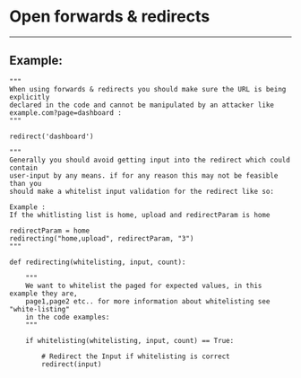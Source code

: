 # Open forwards & redirects
-------

## Example:


    """
    When using forwards & redirects you should make sure the URL is being explicitly
    declared in the code and cannot be manipulated by an attacker like example.com?page=dashboard :
    """

    redirect('dashboard')

    """
    Generally you should avoid getting input into the redirect which could contain
    user-input by any means. if for any reason this may not be feasible than you
    should make a whitelist input validation for the redirect like so:

    Example : 
    If the whitlisting list is home, upload and redirectParam is home 

    redirectParam = home
    redirecting("home,upload", redirectParam, "3")
    """

    def redirecting(whitelisting, input, count):
        
        """
        We want to whitelist the paged for expected values, in this example they are,
        page1,page2 etc.. for more information about whitelisting see "white-listing" 
        in the code examples:
        """

        if whitelisting(whitelisting, input, count) == True:
            
            # Redirect the Input if whitelisting is correct
            redirect(input)